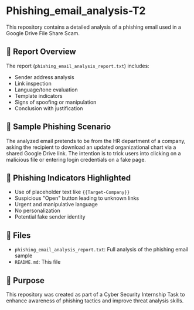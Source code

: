 # Phishing_email_analysis-T2

This repository contains a detailed analysis of a phishing email used in a Google Drive File Share Scam.

## 📄 Report Overview

The report (`phishing_email_analysis_report.txt`) includes:

- Sender address analysis
- Link inspection
- Language/tone evaluation
- Template indicators
- Signs of spoofing or manipulation
- Conclusion with justification

## 📌 Sample Phishing Scenario

The analyzed email pretends to be from the HR department of a company, asking the recipient to download an updated organizational chart via a shared Google Drive link. The intention is to trick users into clicking on a malicious file or entering login credentials on a fake page.

## 🚨 Phishing Indicators Highlighted

- Use of placeholder text like `{{Target-Company}}`
- Suspicious "Open" button leading to unknown links
- Urgent and manipulative language
- No personalization
- Potential fake sender identity

## 📁 Files

- `phishing_email_analysis_report.txt`: Full analysis of the phishing email sample
- `README.md`: This file

## 🔐 Purpose

This repository was created as part of a Cyber Security Internship Task to enhance awareness of phishing tactics and improve threat analysis skills.

